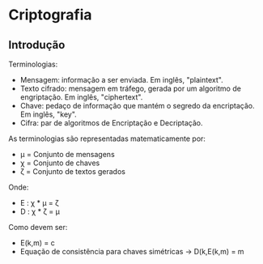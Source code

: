 # Criptografia

## Introdução
Terminologias:
* Mensagem: informação a ser enviada. Em inglês, "plaintext".
* Texto cifrado: mensagem em tráfego, gerada por um algoritmo de engriptação. Em inglês, "ciphertext".
* Chave: pedaço de informação que mantém o segredo da encriptação. Em inglês, "key".
* Cifra: par de algoritmos de Encriptação e Decriptação.

As terminologias são representadas matematicamente por: 
* µ = Conjunto de mensagens
* χ = Conjunto de chaves
* ζ = Conjunto de textos gerados

Onde:
* E : χ * µ = ζ 
* D : χ * ζ = µ
 
Como devem ser:
* E(k,m) = c
* Equação de consistência para chaves simétricas -> D(k,E(k,m) = m